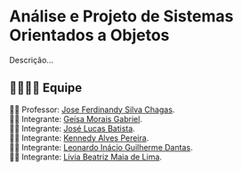 # Análise e Projeto de Sistemas Orientados a Objetos
Descrição...

## :family_man_woman_girl_boy: Equipe
:man_teacher: Professor: [Jose Ferdinandy Silva Chagas](https://github.com/FerdinandChagas). <br />
:woman_student: Integrante: [Geísa Morais Gabriel](https://github.com/Geisa-mg). <br />
:man_student: Integrante: [José Lucas Batista](https://github.com/walkerzito). <br />
:man_student: Integrante: [Kennedy Alves Pereira](https://github.com/kennedyAlvess). <br />
:man_student: Integrante: [Leonardo Inácio Guilherme Dantas](https://github.com/LeonardoIGD). <br />
:woman_student: Integrante: [Livia Beatriz Maia de Lima](https://github.com/liviabeatrizml).


